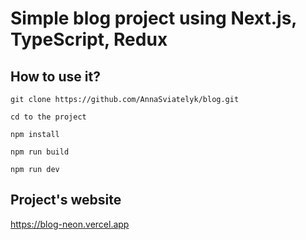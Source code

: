 # Simple blog project using Next.js, TypeScript, Redux

## How to use it?

```
git clone https://github.com/AnnaSviatelyk/blog.git

cd to the project

npm install

npm run build

npm run dev
```

## Project's website

https://blog-neon.vercel.app
